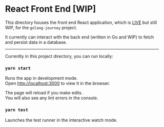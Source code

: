 # **React Front End** [WIP]

This directory houses the front end React application, which is [LIVE](https://nervous-lamarr-156506.netlify.app/) but still WIP, for the `golang-journey` project.

It currently can interact with the back end (written in Go and WIP) to fetch and persist data in a database.

---

Currently in this project directory, you can run locally:

### `yarn start`

Runs the app in development mode.<br />
Open [http://localhost:3000](http://localhost:3000) to view it in the browser.

The page will reload if you make edits.<br />
You will also see any lint errors in the console.

### `yarn test`

Launches the test runner in the interactive watch mode.<br />
